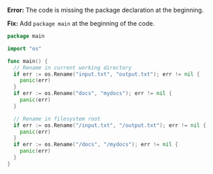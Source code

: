 **Error:** The code is missing the package declaration at the beginning.

**Fix:** Add `package main` at the beginning of the code.

```go
package main

import "os"

func main() {
  // Rename in current working directory
  if err := os.Rename("input.txt", "output.txt"); err != nil {
    panic(err)
  }
  if err := os.Rename("docs", "mydocs"); err != nil {
    panic(err)
  }

  // Rename in filesystem root
  if err := os.Rename("/input.txt", "/output.txt"); err != nil {
    panic(err)
  }
  if err := os.Rename("/docs", "/mydocs"); err != nil {
    panic(err)
  }
}
```
